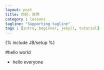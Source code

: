 ```yaml
---
layout: post
title: 你好，世界
category : lessons 
tagline: "Supporting tagline"
tags : [intro, beginner, jekyll, tutorial]
---
```


{% include JB/setup %}

#hello world
- hello everyone
